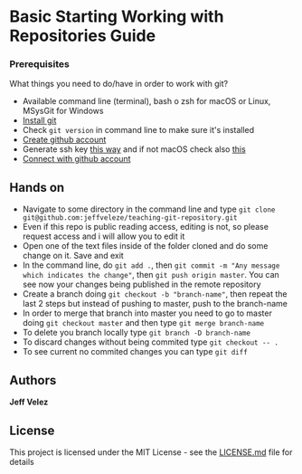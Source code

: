 # Basic Starting Working with Repositories Guide

### Prerequisites

What things you need to do/have in order to work with git?


* Available command line (terminal), bash o zsh for macOS or Linux, MSysGit for Windows
* [Install git](https://git-scm.com/book/es/v2/Inicio---Sobre-el-Control-de-Versiones-Instalación-de-Git)
* Check `git version` in command line to make sure it's installed
* [Create github account](https://github.com/join)
* Generate ssh key [this way](https://help.github.com/es/github/authenticating-to-github/generating-a-new-ssh-key-and-adding-it-to-the-ssh-agent) and if not macOS check also [this](https://git-scm.com/book/es/v2/Git-en-el-Servidor-Generando-tu-clave-pública-SSH)
* [Connect with github account](https://help.github.com/es/github/authenticating-to-github/adding-a-new-ssh-key-to-your-github-account)


## Hands on

* Navigate to some directory in the command line and type `git clone git@github.com:jeffveleze/teaching-git-repository.git`
* Even if this repo is public reading access, editing is not, so please request access and i will allow you to edit it
* Open one of the text files inside of the folder cloned and do some change on it. Save and exit
* In the command line, do `git add .`, then `git commit -m "Any message which indicates the change"`, then `git push origin master`. You can see now your changes being published in the remote repository
* Create a branch doing `git checkout -b "branch-name"`, then repeat the last 2 steps but instead of pushing to master, push to the branch-name
* In order to merge that branch into master you need to go to master doing `git checkout master` and then type `git merge branch-name` 
* To delete you branch locally type `git branch -D branch-name`
* To discard changes without being commited type `git checkout -- .`
* To see current no commited changes you can type `git diff`

## Authors

**Jeff Velez**

## License

This project is licensed under the MIT License - see the [LICENSE.md](LICENSE.md) file for details
